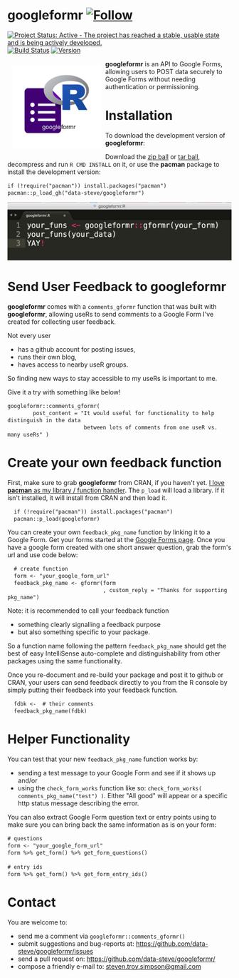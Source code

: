 



googleformr [![Follow](https://img.shields.io/twitter/follow/data_steve.svg?style=social)](https://twitter.com/intent/follow?screen_name=data_steve)
============


[![Project Status: Active - The project has reached a stable, usable
state and is being actively
developed.](http://www.repostatus.org/badges/0.1.0/active.svg)](http://www.repostatus.org/#active)
[![Build
Status](https://travis-ci.org/data-steve/googleformr.svg?branch=master)](https://travis-ci.org/data-steve/googleformr)
<a href="https://img.shields.io/badge/Version-0.0.4-orange.svg"><img src="https://img.shields.io/badge/Version-0.0.4-orange.svg" alt="Version"/></a>


<img src="inst/googleformr_logo.png" width="200px" style="float:left; margin:10px;"/>

**googleformr** is an API to Google Forms, allowing users to POST data securely to Google Forms without needing authentication or permissioning.



Installation
============

To download the development version of **googleformr**:

Download the [zip
ball](https://github.com/data-steve/googleformr/zipball/master) or
[tar
ball](https://github.com/data-steve/googleformr/tarball/master),
decompress and run `R CMD INSTALL` on it, or use the **pacman** package
to install the development version:

    if (!require("pacman")) install.packages("pacman")
    pacman::p_load_gh("data-steve/googleformr")


![](inst/googleformr_yay.png)

Send User Feedback to googleformr
============

**googleformr** comes with a `comments_gformr` function that was built with **googleformr**, allowing useRs to send comments to  a Google Form I've created for collecting user feedback. 

Not every user 

- has a github account for posting issues, 
- runs their own blog, 
- haves access to nearby useR groups.

So finding new ways to stay accessible to my useRs is important to me. 

Give it a try with something like below!

    googleformr::comments_gformr(
            post_content = "It would useful for functionality to help distinguish in the data
                            between lots of comments from one useR vs. many useRs" )

Create your own feedback function
=============

First, make sure to grab **googleformr** from CRAN, if you haven't yet. [I love **pacman** as my library / function handler](/let-pacman-eat-up-library-and-require/). The `p_load` will load a library. If it isn't installed, it will install from CRAN and then load it.

      if (!require("pacman")) install.packages("pacman")
      pacman::p_load(googleformr)


You can create your own `feedback_pkg_name` function by linking it to a Google Form. Get your forms started at the [Google Forms page](https://www.google.com/forms/about/).  Once you have a google form created with one short answer question, grab the form's url and use code below: 


      # create function
      form <- "your_google_form_url"
      feedback_pkg_name <- gformr(form
                                  , custom_reply = "Thanks for supporting pkg_name")
      

Note: it is recommended to call your feedback function 

- something clearly signalling  a feedback purpose 
- but also something specific to your package.

So a function name following the pattern `feedback_pkg_name` should get the best of easy IntelliSense auto-complete and distinguishability from other packages using the same functionality.

Once you re-document and re-build your package and post it to github or CRAN, your users can send feedback directly to you from the R console by simply  putting their feedback into your feedback function.

      fdbk <-  # their comments
      feedback_pkg_name(fdbk)



Helper Functionality
====================

You can test that your new `feedback_pkg_name` function works by:

- sending a test message to your Google Form and see if it shows up and/or
- using the `check_form_works` function like so: `check_form_works( comments_pkg_name("test") )`. Either "All good" will appear or a specific http status message describing the error.


You can also extract Google Form question text or entry points using to make sure you can bring back the same information as is on your form:


	# questions
	form <- "your_google_form_url"
	form %>% get_form() %>% get_form_questions()

	# entry ids
	form %>% get_form() %>% get_form_entry_ids()


Contact
=======

You are welcome to: 
- send me a comment via `googleformr::comments_gformr()`
- submit suggestions and bug-reports at: <https://github.com/data-steve/googleformr/issues> 
- send a pull request on: <https://github.com/data-steve/googleformr/> 
- compose a friendly e-mail to: <steven.troy.simpson@gmail.com>


